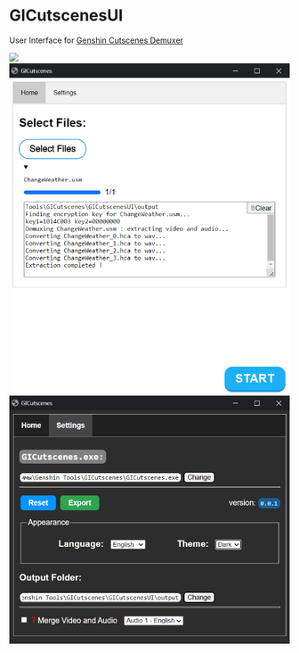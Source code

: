 # GICutscenesUI

User Interface for [Genshin Cutscenes Demuxer](https://github.com/ToaHartor/GI-cutscenes)

<img src="https://shields.io/badge/version-v0.0.1-blue">

<img src="github/images/main.png" width="600px">
<img src="github/images/settings.png" width="600px">
